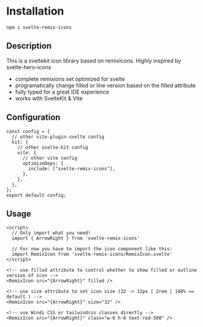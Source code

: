 # Installation

`npm i svelte-remix-icons`

## Description

This is a sveltekit icon library based on remixIcons. Highly inspired by svelte-hero-icons

- complete remixions set optimized for svelte
- programatically change filled or line version based on the filled attribute
- fully typed for a great IDE experience
- works with SvelteKit & Vite

## Configuration

```
const config = {
  // other vite-plugin-svelte config
  kit: {
    // other svelte-kit config
    vite: {
      // other vite config
      optimizeDeps: {
        include: ["svelte-remix-icons"],
      },
    },
  },
};
export default config;
```

## Usage

```
<script>
  // Only import what you need!
  import { ArrowRight } from 'svelte-remix-icons'

  // For now you have to import the icon component like this:
  import RemixIcon from 'svelte-remix-icons/RemixIcon.svelte'
</script>

<!-- use filled attribute to control whether to show filled or outline version of icon -->
<RemixIcon src="{ArrowRight}" filled />

<!-- use size attribute to set icon size (32 -> 32px | 2rem | 100% == default ) -->
<RemixIcon src="{ArrowRight}" size="32" />

<!-- use Windi CSS or tailwindcss classes directly -->
<RemixIcon src="{ArrowRight}" class="w-6 h-6 text-red-500" />
```
